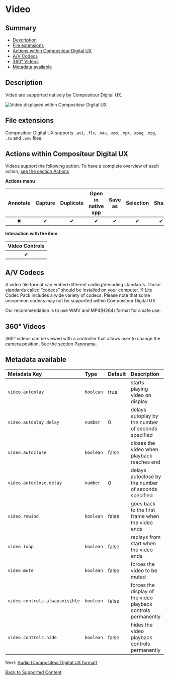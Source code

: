 # Video

## Summary
* [Description](#description)
* [File extensions](#file-extensions)
* [Actions within Compositeur Digital UX](#actions-within-compositeur-digital-ux)
* [A/V Codecs](#av-codecs)
* [360° Videos](#360-videos)
* [Metadata available](#metadata-available)

## Description

Video are supported natively by Compositeur Digital UX.

![Video displayed within Compositeur Digital UX](../../img/content_video.JPG)

## File extensions 

Compositeur Digital UX supports `.avi`, `.flv`, `.m4v`, `.mov`, `.mp4`, `.mpeg`, `.mpg`, `.ts` and `.wmv` files.

## Actions within Compositeur Digital UX

Videos support the following action. To have a complete overview of each action, [see the section Actions](actions.md)

**Actions menu**

| Annotate | Capture  | Duplicate | Open in native app | Save as  | Selection | Share    | Loop     |
|:--------:|:--------:|:---------:|:------------------:|:--------:|:---------:|:--------:|:--------:|
| &#x2716; | &#x2714; | &#x2714;  | &#x2714;           | &#x2714; | &#x2714;  | &#x2714; | &#x2714; | 

**Interaction with the item**

| Video Controls |
|:--------------:|
| &#x2714;       | 

## A/V Codecs

A video file format can embed different coding/decoding standards. Those standards called “codecs” should be installed on your computer. K-Lite Codec Pack includes a wide variety of codecs. Please note that some uncommon codecs may not be supported within Compositeur Digital UX.

Our recommendation is to use WMV and MP4(H264) format for a safe use.

## 360° Videos

360° videos can be viewed with a controller that allows user to change the camera position. See the [section Panorama](panorama.md#video-projection).

## Metadata available

| Metadata Key                      | Type      | Default | Description |
|:--------------------------------- |:----------|:--------|:-|
| `video.autoplay`                  | `boolean` | true    | starts playing video on display |
| `video.autoplay.delay`            | `number ` | 0       | delays autoplay by the number of seconds specified |
| `video.autoclose`                 | `boolean` | false   | closes the video when playback reaches end |
| `video.autoclose.delay`           | `number ` | 0       | delays autoclose by the number of seconds specified |
| `video.rewind`                    | `boolean` | false   | goes back to the first frame when the video ends |
| `video.loop`                      | `boolean` | false   | replays from start when the video ends |
| `video.mute`                      | `boolean` | false   | forces the video to be muted |
| `video.controls.alwaysvisible`    | `boolean` | false   | forces the display of the video playback controls permanently |
| `video.controls.hide`             | `boolean` | false   | hides the video playback controls permanently |

Next: [Audio (Compositeur Digital UX format)](audio.md)

[Back to Supported Content](index.md)
